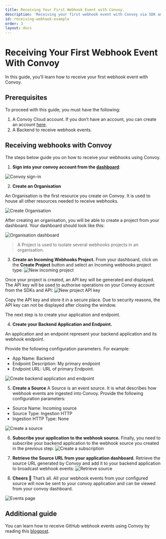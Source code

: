 ```yaml
---
title: Receiving Your First Webhook Event with Convoy.
description: 'Receiving your first webhook event with Convoy via SDK and API'
id: receiving-webhook-example
order: 3
layout: docs
---
```


# Receiving Your First Webhook Event With Convoy

In this guide, you'll learn how to receive your first webhook event with Convoy.

## Prerequisites

To proceed with this guide, you must have the following:

1. A Convoy Cloud account. If you don’t have an account, you can create an account [here](https://dashboard.getconvoy.io).
2. A Backend to receive webhook events.

## Receiving webhooks with Convoy

The steps below guide you on how to receive your webhooks using Convoy.

1. **Sign into your convoy account from the [dashboard](https://dashboard.getconvoy.io)**:

![Convoy sign-in](/docs-assets/dashboard-login.png)

2. **Create an Organisation**

An Organisation is the first resource you create on Convoy. It is used to house all other resources needed to receive webhooks.

![Create Organisation](/docs-assets/create-org.png)

After creating an organisation, you will be able to create a project from your dashboard. Your dashboard should look like this:

![Organisation dashboard](/docs-assets/org-dashboard.png)

> A Project is used to isolate several webhooks projects in an organisation.

3. **Create an Incoming Webhooks Project.**
   From your dashboard, click on the **Create Project** button and select an Incoming webhooks project type:
   ![New incoming project](/docs-assets/new-project.png)

Once your project is created, an API key will be generated and displayed. The API key will be used to authorise operations on your Convoy account from the SDKs and API:
![New project API key](/docs-assets/project-api-key.png)

Copy the API key and store it in a secure place. Due to security reasons, the API key can not be displayed after closing the window.

The next step is to create your application and endpoint.

4. **Create your Backend Application and Endpoint.**

An application and an endpoint represent your backend application and its webhook endpoint.

Provide the following configuration parameters. For example:

-   App Name: Backend
-   Endpoint Description: My primary endpoint
-   Endpoint URL: URL of primary Endpoint.

![Create backend application and endpoint](/docs-assets/create-app-and-endpoint.png)

5. **Create a Source**
   A Source is an event source. It is what describes how webhook events are ingested into Convoy. Provide the following configuration parameters:

-   Source Name: Incoming source
-   Source Type: Ingestion HTTP
-   Ingestion HTTP Type: None

![Create a source](/docs-assets/create-new-source.png)

6. **Subscribe your application to the webhook source.**
   Finally, you need to subscribe your backend application to the webhook source you created in the previous step:
   ![Create a subscription](/docs-assets/create-subscription.png)

7. **Retrieve the Source URL from your application dashboard.**
   Retrieve the source URL generated by Convoy and add it to your backend application to broadcast webhook events:
   ![Retrieve source](/docs-assets/retrieve-source.png)

8. **Cheers 🎉**
   That’s all. All your webhook events from your configured source will now be sent to your convoy application and can be viewed from your convoy dashboard.

![Events page](/docs-assets/events-page.png)

## Additional guide

You can learn how to receive GitHub webhook events using Convoy by reading this [blogpost](https://getconvoy.io/blog/receiving-wehbook-events-from-github-with-convoy).
